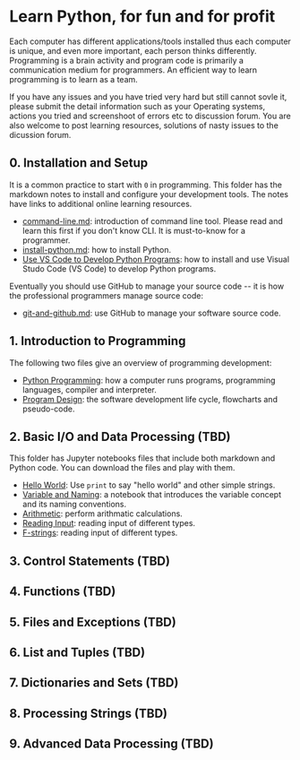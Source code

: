 # Learn Python, for fun and for profit

Each computer has different applications/tools installed thus each computer is unique, and even more important, each person thinks differently. Programming is a brain activity and program code is primarily a communication medium for programmers. An efficient way to learn programming is to learn as a team.

If you have any issues and you have tried very hard but still cannot sovle it, please submit the detail information such as your Operating systems, actions you tried and screenshoot of errors etc to discussion forum. You are also welcome to post learning resources, solutions of nasty issues to the dicussion forum.

## 0. Installation and Setup

It is a common practice to start with `0` in programming. This folder has the markdown notes to install and configure your development tools. The notes have links to additional online learning resources.

- [command-line.md](./get-started/command-line.md): introduction of command line tool. Please read and learn this first if you don't know CLI. It is must-to-know for a programmer.
- [install-python.md](./get-started/install-python.md): how to install Python.
- [Use VS Code to Develop Python Programs](./get-started/install-vscode.md): how to install and use Visual Studo Code (VS Code) to develop Python programs.

Eventually you should use GitHub to manage your source code -- it is how the professional programmers manage source code:

- [git-and-github.md](./get-started/git-and-github.md): use GitHub to manage your software source code.

## 1. Introduction to Programming

The following two files give an overview of programming development:

- [Python Programming](./introduction/python-programming.md): how a computer runs programs, programming languages, compiler and interpreter.
- [Program Design](./introduction/program-design.md): the software development life cycle, flowcharts and pseudo-code.

## 2. Basic I/O and Data Processing (TBD)

This folder has Jupyter notebooks files that include both markdown and Python code. You can download the files and play with them.

- [Hello World](./introduction/hello-world.ipynb): Use `print` to say "hello world" and other simple strings.
- [Variable and Naming](./introduiction/variable-naming.ipynb): a notebook that introduces the variable concept and its naming conventions.
- [Arithmetic](./introduiction/arithmatic.ipynb): perform arithmatic calculations.
- [Reading Input](./introduiction/reading-input.pynb): reading input of different types.
- [F-strings](./introduiction/f-strings.ipynb): reading input of different types.

## 3. Control Statements (TBD)

## 4. Functions (TBD)

## 5. Files and Exceptions (TBD)

## 6. List and Tuples (TBD)

## 7. Dictionaries and Sets (TBD)

## 8. Processing Strings (TBD)

## 9. Advanced Data Processing (TBD)
